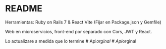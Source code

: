 # README

Herramientas: Ruby on Rails 7 & React Vite (Fijar en Package.json y Gemfile)

Web en microservicios, front-end por separado con Cors, JWT y React.

Lo actualizare a medida que lo termine 
#   A p i _ o r g i n a l  
 #   A p i _ o r g i n a l  
 